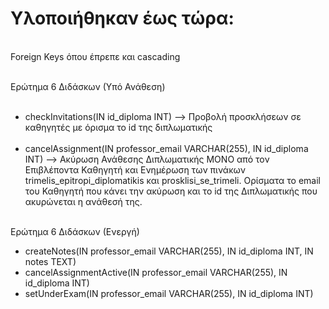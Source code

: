 # Υλοποιήθηκαν έως τώρα: 
<br> 
Foreign Keys όπου έπρεπε και cascading
<br> <br> 

Ερώτημα 6 Διδάσκων (Υπό Ανάθεση)        <br>                                                                                              <br>
- checkInvitations(IN id_diploma INT)  --> Προβολή προσκλήσεων σε καθηγητές με όρισμα το id της διπλωματικής                            <br><br>
- cancelAssignment(IN professor_email VARCHAR(255), IN id_diploma INT) --> Ακύρωση Ανάθεσης Διπλωματικής MONO από τον Επιβλέποντα Καθηγητή και Ενημέρωση των πινάκων trimelis_epitropi_diplomatikis και 
  prosklisi_se_trimeli. Oρίσματα το email του Καθηγητή που κάνει την ακύρωση και το id της Διπλωματικής που ακυρώνεται η ανάθεσή της.  <br> <br>


Ερώτημα 6 Διδάσκων (Ενεργή)
- createNotes(IN professor_email VARCHAR(255), IN id_diploma INT, IN notes TEXT)
- cancelAssignmentActive(IN professor_email VARCHAR(255), IN id_diploma INT)
- setUnderExam(IN professor_email VARCHAR(255), IN id_diploma INT)
